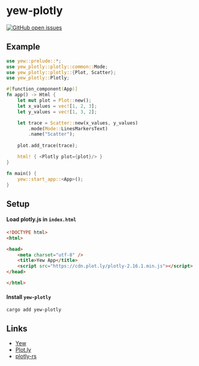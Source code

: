# yew-plotly
[![GitHub open issues](https://img.shields.io/github/issues/butzist/yew-plotly.svg)](https://github.com/butzist/yew-plotly/issues)

## Example

```rust
use yew::prelude::*;
use yew_plotly::plotly::common::Mode;
use yew_plotly::plotly::{Plot, Scatter};
use yew_plotly::Plotly;

#[function_component(App)]
fn app() -> Html {
    let mut plot = Plot::new();
    let x_values = vec![1, 2, 3];
    let y_values = vec![1, 3, 2];

    let trace = Scatter::new(x_values, y_values)
        .mode(Mode::LinesMarkersText)
        .name("Scatter");
        
    plot.add_trace(trace);

    html! { <Plotly plot={plot}/> }
}

fn main() {
    yew::start_app::<App>();
}
```

## Setup

#### Load plotly.js in `index.html`

```html
<!DOCTYPE html>
<html>

<head>
    <meta charset="utf-8" />
    <title>Yew App</title>
    <script src="https://cdn.plot.ly/plotly-2.16.1.min.js"></script>
</head>

</html>
```

#### Install `yew-plotly`

```
cargo add yew-plotly
```

## Links

* [Yew](https://yew.rs)
* [Plot.ly](https://plot.ly/javascript/)
* [plotly-rs](https://github.com/igiagkiozis/plotly)
